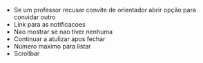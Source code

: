 
 - Se um professor recusar convite de orientador abrir opção para convidar outro
 - Link para as notificacoes
 - Nao mostrar se nao tiver nenhuma
 - Continuar a atulizar apos fechar
 - Número maximo para listar
 - Scrollbar